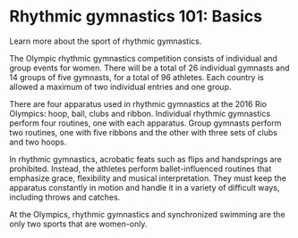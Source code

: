Rhythmic gymnastics 101: Basics
===============================

Learn more about the sport of rhythmic gymnastics.

The Olympic rhythmic gymnastics competition consists of individual and group events for women. There will be a total of 26 individual gymnasts and 14 groups of five gymnasts, for a total of 96 athletes. Each country is allowed a maximum of two individual entries and one group.

There are four apparatus used in rhythmic gymnastics at the 2016 Rio Olympics: hoop, ball, clubs and ribbon. Individual rhythmic gymnastics perform four routines, one with each apparatus. Group gymnasts perform two routines, one with five ribbons and the other with three sets of clubs and two hoops.

In rhythmic gymnastics, acrobatic feats such as flips and handsprings are prohibited. Instead, the athletes perform ballet-influenced routines that emphasize grace, flexibility and musical interpretation. They must keep the apparatus constantly in motion and handle it in a variety of difficult ways, including throws and catches.

At the Olympics, rhythmic gymnastics and synchronized swimming are the only two sports that are women-only.



